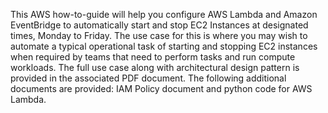 This AWS how-to-guide will help you configure AWS Lambda and Amazon EventBridge to automatically start and stop EC2 Instances at designated times, Monday to Friday.
The use case for this is where you may wish to automate a typical operational task of starting and stopping EC2 instances when required by teams that need to perform tasks and run compute workloads.
The full use case along with architectural design pattern is provided in the associated PDF document. The following additional documents are provided: IAM Policy document and python code for AWS Lambda.
